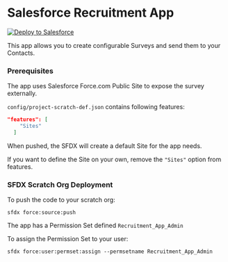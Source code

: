 # Salesforce Recruitment App

<a href="https://githubsfdeploy.herokuapp.com">
  <img alt="Deploy to Salesforce"
       src="https://raw.githubusercontent.com/afawcett/githubsfdeploy/master/deploy.png">
</a>

This app allows you to create configurable Surveys and send them to your Contacts.

### Prerequisites

The app uses Salesforce Force.com Public Site to expose the survey externally.

`config/project-scratch-def.json` contains following features:
```json
"features": [
    "Sites"
  ]
```

When pushed, the SFDX will create a default Site for the app needs.

If you want to define the Site on your own, remove the `"Sites"` option from features.


### SFDX Scratch Org Deployment

To push the code to your scratch org:

`sfdx force:source:push`

The app has a Permission Set defined `Recruitment_App_Admin`

To assign the Permission Set to your user:

`sfdx force:user:permset:assign --permsetname Recruitment_App_Admin`